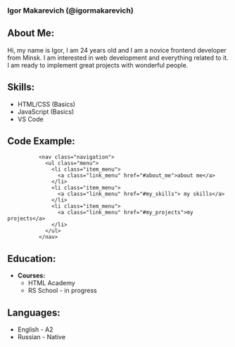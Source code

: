 ### Igor Makarevich (@igormakarevich)
## About Me:
Hi, my name is Igor, I am 24 years old and I am a novice frontend developer from Minsk. I am interested in web development and everything related to it. I am ready to implement great projects with wonderful people. 
## Skills:
* HTML/CSS (Basics)
* JavaScript (Basics)
* VS Code
## Code Example:
```
          <nav class="navigation">
            <ul class="menu">
              <li class="item_menu">
                <a class="link_menu" href="#about_me">about me</a>
              </li>
              <li class="item_menu">
                <a class="link_menu" href="#my_skills"> my skills</a>
              </li>
              <li class="item_menu">
                <a class="link_menu" href="#my_projects">my projects</a>
              </li>
            </ul>
          </nav>
```
## Education:
* **Courses:**
    + HTML Academy
    + RS School - in progress
## Languages:
* English - A2
* Russian - Native
